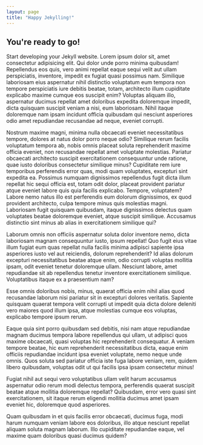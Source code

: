 ```yaml
---
layout: page
title: "Happy Jekylling!"
---
```


## You're ready to go!

Start developing your Jekyll website.
Lorem ipsum dolor sit, amet consectetur adipisicing elit. Qui dolor unde porro minima quibusdam! Repellendus eos quis, vero animi repellat eaque sequi velit aut ullam perspiciatis, inventore, impedit ex fugiat quasi possimus nam. Similique laboriosam eius aspernatur nihil distinctio voluptatum eum tempora non tempore perspiciatis iure debitis beatae, totam, architecto illum cupiditate explicabo maxime cumque eos suscipit enim? Voluptas aliquam illo, aspernatur ducimus repellat amet doloribus expedita doloremque impedit, dicta quisquam suscipit veniam a nisi, eum laboriosam. Nihil itaque doloremque nam ipsam incidunt officia quibusdam qui nesciunt asperiores odio amet repudiandae recusandae ad neque, eveniet corrupti.

Nostrum maxime magni, minima nulla obcaecati eveniet necessitatibus tempore, dolores at natus dolor porro neque odio? Similique rerum facilis voluptatum tempora ab, nobis omnis placeat soluta reprehenderit maxime officia eveniet, non recusandae repellat amet voluptate molestias. Pariatur obcaecati architecto suscipit exercitationem consequuntur unde ratione, quae iusto doloribus consectetur similique minus? Cupiditate rem iure temporibus perferendis error quas, modi quam voluptates, excepturi sint expedita ea. Possimus numquam dignissimos repellendus fugit dicta illum repellat hic sequi officia est, totam odit dolor, placeat provident pariatur atque eveniet labore quis quia facilis explicabo. Tempore, voluptatem? Labore nemo natus illo est perferendis eum dolorum dignissimos, ex quod provident architecto, culpa tempore minus quis molestias magni. Laboriosam fugit quisquam quibusdam, itaque dignissimos delectus quam voluptates beatae doloremque eveniet, atque suscipit similique. Accusamus distinctio sint minus ab alias in exercitationem similique qui?

Laborum omnis non officiis aspernatur soluta dolor inventore nemo, dicta laboriosam magnam consequuntur iusto, ipsum repellat! Quo fugit eius vitae illum fugiat eum quas repellat nulla facilis minima adipisci sapiente ipsa asperiores iusto vel aut reiciendis, dolorum reprehenderit? Id alias dolorum excepturi necessitatibus beatae atque enim, odio corrupti voluptas mollitia ipsam, odit eveniet tenetur doloremque ullam. Nesciunt labore, amet repudiandae sit ab repellendus tenetur inventore exercitationem similique. Voluptatibus itaque ex a praesentium nam?

Esse omnis doloribus nobis, minus, quaerat officia enim nihil alias quod recusandae laborum nisi pariatur sit in excepturi dolores veritatis. Sapiente quisquam quaerat tempora velit corrupti ut impedit quia dicta dolore deleniti vero maiores quod illum ipsa, atque molestias cumque eos voluptas, explicabo tempore ipsum rerum.

Eaque quia sint porro quibusdam sed debitis, nisi nam atque repudiandae magnam ducimus tempora labore repellendus qui ullam, ut adipisci quos maxime obcaecati, quasi voluptas hic reprehenderit consequatur. A veniam tempore beatae, hic eum reprehenderit necessitatibus dicta, eaque enim officiis repudiandae incidunt ipsa eveniet voluptate, nemo neque unde omnis. Quos soluta sed pariatur officia iste fuga labore veniam, rem, quidem libero quibusdam, voluptas odit ut qui facilis ipsa ipsam consectetur minus!

Fugiat nihil aut sequi vero voluptatibus ullam velit harum accusamus aspernatur odio rerum modi delectus tempora, perferendis quaerat suscipit beatae atque mollitia doloremque repellat? Quibusdam, error vero quasi sint exercitationem, sit itaque rerum eligendi mollitia ducimus amet ipsam eveniet hic, doloremque quod asperiores.

Quam quibusdam in et quis facilis error obcaecati, ducimus fuga, modi harum numquam veniam labore eos doloribus, illo atque nesciunt repellat aliquam soluta magnam laborum. Illo cupiditate repudiandae eaque, vel maxime quam doloribus quasi ducimus quidem?
